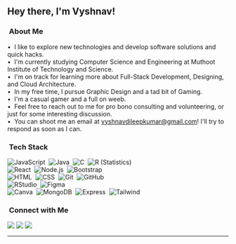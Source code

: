 <h2>Hey there, I'm Vyshnav!</h2>

<!-- ## 👋 &nbsp;Hey there! I'm Vyshnav -->

### &nbsp;About Me

• &nbsp;I like to explore new technologies and develop software solutions and quick hacks.\
• &nbsp;I'm currently studying Computer Science and Engineering at Muthoot Institute of Technology and Science.\
• &nbsp;I'm on track for learning more about Full-Stack Development, Designing, and Cloud Architecture.\
• &nbsp;In my free time, I pursue Graphic Design and a tad bit of Gaming.\
• &nbsp;I'm a casual gamer and a full on weeb.\
• &nbsp;Feel free to reach out to me for pro bono consulting and volunteering, or just for some interesting discussion.\
• &nbsp;You can shoot me an email at vyshnavdileepkumar@gmail.com! I'll try to respond as soon as I can.

### &nbsp;Tech Stack

![JavaScript](https://img.shields.io/badge/-JavaScript-05122A?style=flat&logo=javascript)&nbsp;
![Java](https://img.shields.io/badge/-Java-05122A?style=flat&logo=Java&logoColor=FFA518)&nbsp;
![C](https://img.shields.io/badge/-C-05122A?style=flat&logo=C&logoColor=A8B9CC)&nbsp;
![R (Statistics)](https://img.shields.io/badge/-R-05122A?style=flat&logo=R&logoColor=276DC3)\
![React](https://img.shields.io/badge/-React-05122A?style=flat&logo=react)&nbsp;
![Node.js](https://img.shields.io/badge/-Node.js-05122A?style=flat&logo=node.js)&nbsp;
![Bootstrap](https://img.shields.io/badge/-Bootstrap-05122A?style=flat&logo=bootstrap&logoColor=563D7C)\
![HTML](https://img.shields.io/badge/-HTML-05122A?style=flat&logo=HTML5)&nbsp;
![CSS](https://img.shields.io/badge/-CSS-05122A?style=flat&logo=CSS3&logoColor=1572B6)&nbsp;
![Git](https://img.shields.io/badge/-Git-05122A?style=flat&logo=git)&nbsp;
![GitHub](https://img.shields.io/badge/-GitHub-05122A?style=flat&logo=github)\
![RStudio](https://img.shields.io/badge/-RStudio-05122A?style=flat&logo=rstudio)&nbsp;
![Figma](https://img.shields.io/badge/-Figma-05122A?style=flat&logo=figma&logoColor=white)\
![Canva](https://img.shields.io/badge/-Canva-05122A?style=flat&logo=Canva&logoColor=white)&nbsp;
![MongoDB](https://img.shields.io/badge/-MongoDB-05122A?style=flat&logo=mongodb&logoColor=4EA94B)&nbsp;
![Express](https://img.shields.io/badge/-Express.js-05122A.svg?style=flat&logo=express-ide&logoColor=2C2255)&nbsp;
![Tailwind](https://img.shields.io/badge/-Tailwind-05122A.svg?style=flat&style=flat&logo=tailwind-css&logoColor=38B2AC)&nbsp;

### &nbsp;Connect with Me

<p align="left">
<!--<a href="https://"><img src=""/></a>-->
<a href="https://www.linkedin.com/in/vyshnav-d-kumar-836160229/"><img src="https://img.shields.io/badge/-LinkedIn-0077B5?style=flat&logo=Linkedin&logoColor=white"/></a>
<a href="mailto:vyshnavdileepkumar@gmail.com"><img src="https://img.shields.io/badge/-Gmail-D14836?style=flat&logo=Gmail&logoColor=white"/></a>
<a href="https://www.instagram.com/_yorozuya.no.vysh_/"><img src="https://img.shields.io/badge/-Instagram-E4405F?style=flat&logo=Instagram&logoColor=white"/></a>
</p>

-----
